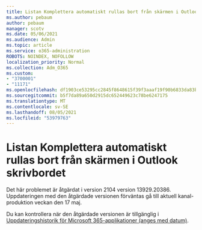 ```yaml
---
title: Listan Komplettera automatiskt rullas bort från skärmen i Outlook skrivbordet
ms.author: pebaum
author: pebaum
manager: scotv
ms.date: 05/06/2021
ms.audience: Admin
ms.topic: article
ms.service: o365-administration
ROBOTS: NOINDEX, NOFOLLOW
localization_priority: Normal
ms.collection: Adm_O365
ms.custom:
- "3700001"
- "11171"
ms.openlocfilehash: df1903ce53295cc2845f8648615f39f3aaaf19f90b6833da83b27ba836e44d4e
ms.sourcegitcommit: b5f7da89a650d2915dc652449623c78be6247175
ms.translationtype: MT
ms.contentlocale: sv-SE
ms.lasthandoff: 08/05/2021
ms.locfileid: "53979763"
---
```

# <a name="autocomplete-list-scrolls-off-the-screen-in-outlook-desktop"></a>Listan Komplettera automatiskt rullas bort från skärmen i Outlook skrivbordet

Det här problemet är åtgärdat i version 2104 version 13929.20386. Uppdateringen med den åtgärdade versionen förväntas gå till aktuell kanal-produktion veckan den 17 maj. 

Du kan kontrollera när den åtgärdade versionen är tillgänglig i [Uppdateringshistorik för Microsoft 365-applikationer (anges med datum)](/officeupdates/update-history-microsoft365-apps-by-date).